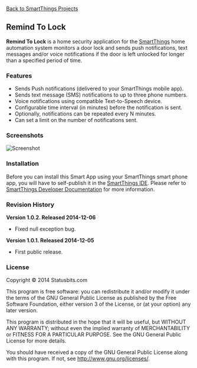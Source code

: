 [Back to SmartThings Projects](https://github.com/statusbits/smartthings)

Remind To Lock
--------------

**Remind To Lock** is a home security application for the
[SmartThings](http://www.smartthings.com) home automation system monitors a door
lock and sends push notifications, text messages and/or voice notifications if
the door is left unlocked for longer than a specified period of time.

### Features

* Sends Push notifications (delivered to your SmartThings mobile app).
* Sends text message (SMS) notifications to up to three phone numbers.
* Voice notifications using compatible Text-to-Speech device.
* Configurable time interval (in minutes) before the notification is sent.
* Optionally, notifications can be repeated every N minutes.
* Can set a limit on the number of notifications sent.

### Screenshots

![Screenshot](http://statusbits.github.io/images/RemindToLock.jpg)

### Installation

Before you can install this Smart App using your SmartThings smart phone app,
you will have to self-publish it in the [SmartThings IDE](https://graph.api.smartthings.com).
Please refer to [SmartThings Developer Documentation](http://docs.smartthings.com/en/latest/index.html)
for more information.

### Revision History

**Version 1.0.2. Released 2014-12-06**
* Fixed null exception bug.

**Version 1.0.1. Released 2014-12-05**
* First public release.

### License

Copyright © 2014 Statusbits.com

This program is free software: you can redistribute it and/or modify it
under the terms of the GNU General Public License as published by the Free
Software Foundation, either version 3 of the License, or (at your option)
any later version.

This program is distributed in the hope that it will be useful, but
WITHOUT ANY WARRANTY; without even the implied warranty of MERCHANTABILITY
or FITNESS FOR A PARTICULAR PURPOSE.  See the GNU General Public License
for more details.

You should have received a copy of the GNU General Public License along
with this program.  If not, see <http://www.gnu.org/licenses/>.
